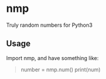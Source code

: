 # nmp
Truly random numbers for Python3


## Usage
Import nmp, and have something like:

> number = nmp.num()
> print(num)
